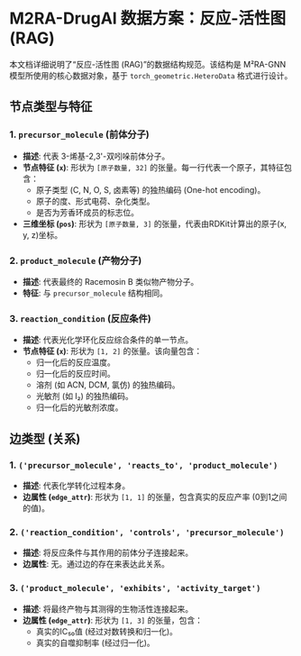 # M2RA-DrugAI 数据方案：反应-活性图 (RAG)

本文档详细说明了“反应-活性图 (RAG)”的数据结构规范。该结构是 M²RA-GNN 模型所使用的核心数据对象，基于 `torch_geometric.HeteroData` 格式进行设计。

## 节点类型与特征

### 1. `precursor_molecule` (前体分子)

-   **描述**: 代表 3-烯基-2,3'-双吲哚前体分子。
-   **节点特征 (`x`)**: 形状为 `[原子数量, 32]` 的张量。每一行代表一个原子，其特征包含：
    -   原子类型 (C, N, O, S, 卤素等) 的独热编码 (One-hot encoding)。
    -   原子的度、形式电荷、杂化类型。
    -   是否为芳香环成员的标志位。
-   **三维坐标 (`pos`)**: 形状为 `[原子数量, 3]` 的张量，代表由RDKit计算出的原子(x, y, z)坐标。

### 2. `product_molecule` (产物分子)

-   **描述**: 代表最终的 Racemosin B 类似物产物分子。
-   **特征**: 与 `precursor_molecule` 结构相同。

### 3. `reaction_condition` (反应条件)

-   **描述**: 代表光化学环化反应综合条件的单一节点。
-   **节点特征 (`x`)**: 形状为 `[1, 2]` 的张量。该向量包含：
    -   归一化后的反应温度。
    -   归一化后的反应时间。
    -   溶剂 (如 ACN, DCM, 氯仿) 的独热编码。
    -   光敏剂 (如 I₂) 的独热编码。
    -   归一化后的光敏剂浓度。

## 边类型 (关系)

### 1. `('precursor_molecule', 'reacts_to', 'product_molecule')`

-   **描述**: 代表化学转化过程本身。
-   **边属性 (`edge_attr`)**: 形状为 `[1, 1]` 的张量，包含真实的反应产率 (0到1之间的值)。

### 2. `('reaction_condition', 'controls', 'precursor_molecule')`

-   **描述**: 将反应条件与其作用的前体分子连接起来。
-   **边属性**: 无。通过边的存在来表达此关系。

### 3. `('product_molecule', 'exhibits', 'activity_target')`

-   **描述**: 将最终产物与其测得的生物活性连接起来。
-   **边属性 (`edge_attr`)**: 形状为 `[1, 3]` 的张量，包含：
    -   真实的IC₅₀值 (经过对数转换和归一化)。
    -   真实的自噬抑制率 (经过归一化)。
